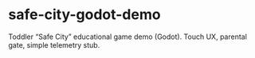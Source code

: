 # safe-city-godot-demo
Toddler “Safe City” educational game demo (Godot). Touch UX, parental gate, simple telemetry stub.
